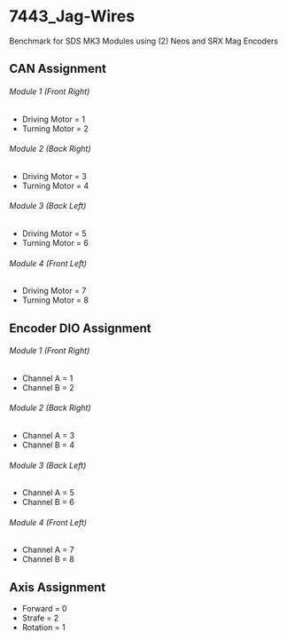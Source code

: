 # 7443_Jag-Wires
Benchmark for SDS MK3 Modules using (2) Neos and SRX Mag Encoders

## CAN Assignment
###### Module 1 (Front Right)
* Driving Motor = 1
* Turning Motor = 2
###### Module 2 (Back Right)
* Driving Motor = 3
* Turning Motor = 4
###### Module 3 (Back Left)
* Driving Motor = 5
* Turning Motor = 6
###### Module 4 (Front Left)
* Driving Motor = 7
* Turning Motor = 8	
	
## Encoder DIO Assignment
###### Module 1 (Front Right)
* Channel A = 1
* Channel B = 2
###### Module 2 (Back Right)
* Channel A = 3
* Channel B = 4
###### Module 3 (Back Left)
* Channel A = 5
* Channel B = 6
###### Module 4 (Front Left)
* Channel A = 7
* Channel B = 8
	
## Axis Assignment
* Forward = 0
* Strafe = 2
* Rotation = 1
